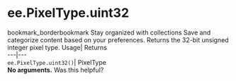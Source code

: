  
#  ee.PixelType.uint32 
bookmark_borderbookmark Stay organized with collections  Save and categorize content based on your preferences.
Returns the 32-bit unsigned integer pixel type. 
Usage| Returns  
---|---  
`ee.PixelType.uint32()`| PixelType  
**No arguments.**
Was this helpful?
